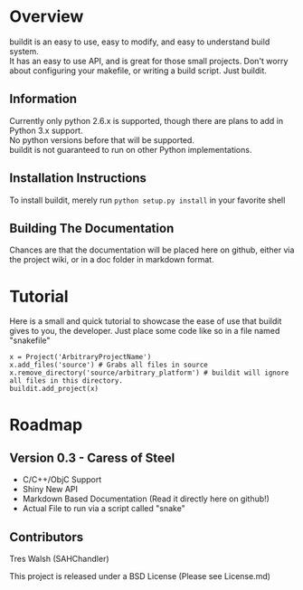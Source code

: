 Overview
========

buildit is an easy to use, easy to modify, and easy to understand build system.  
It has an easy to use API, and is great for those small projects. Don't worry about configuring your makefile, or writing a build script. Just buildit.  

Information
-----------

Currently only python 2.6.x is supported, though there are plans to add in Python 3.x support.  
No python versions before that will be supported.  
buildit is not guaranteed to run on other Python implementations.  

Installation Instructions
-------------------------

To install buildit, merely run `python setup.py install` in your favorite shell

Building The Documentation
--------------------------

Chances are that the documentation will be placed here on github, either via the project wiki, or in a doc folder in markdown format. 

Tutorial
========

Here is a small and quick tutorial to showcase the ease of use that buildit gives to you, the developer. Just place some code like so in a file named "snakefile"

    x = Project('ArbitraryProjectName')
    x.add_files('source') # Grabs all files in source
    x.remove_directory('source/arbitrary_platform') # buildit will ignore all files in this directory.
    buildit.add_project(x)


Roadmap
=======

Version 0.3 - Caress of Steel
-----------------------------

 * C/C++/ObjC Support
 * Shiny New API 
 * Markdown Based Documentation (Read it directly here on github!)
 * Actual File to run via a script called "snake"

Contributors
------------

Tres Walsh (SAHChandler)

This project is released under a BSD License (Please see License.md)
